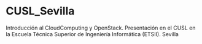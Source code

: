 # CUSL_Sevilla
Introducción al CloudComputing y OpenStack. Presentación en el CUSL en la Escuela Técnica Superior de Ingeniería Informática (ETSII). Sevilla
